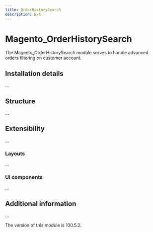 ```yaml
---
title: OrderHistorySearch
description: N/A
---
```


# Magento_OrderHistorySearch

The Magento_OrderHistorySearch module serves to handle advanced orders filtering on customer account.

## Installation details

...

## Structure

...

## Extensibility

...

### Layouts

...

### UI components

...

## Additional information

...

<InlineAlert slots="text" />
The version of this module is 100.5.2.

